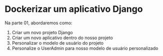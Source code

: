 # Dockerizar um aplicativo Django

Na parte 01, abordaremos como:

1. Criar um novo projeto Django
2. Criar um novo aplicativo dentro do nosso projeto
3. Personalizar o modelo de usuário do projeto
4. Personalize o UserAdmin para nosso modelo de usuário personalizado
